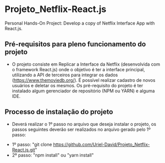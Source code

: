 # Projeto_Netflix-React.js
Personal Hands-On Project: Develop a copy of Netflix Interface App with React.js.

## Pré-requisitos para pleno funcionamento do projeto
*    O projeto consiste em Replicar a Interface da Netflix (desenvolvida com o framework React.js)
    onde o objetivo é ter a interface principal, utilizando a API de terceiros para integrar os dados
    (https://www.themoviedb.org/). É possível realizar cadastro de novos usuários e deletar os mesmos.
    Os pré-requisito do projeto é ter instalado algum gerenciador de repositório (NPM ou YARN) e alguma IDE.

## Processo de instalação do projeto
*    Deverá realizar o 1º passo no arquivo que deseja instalar o projeto, os passos
    seguintes deverão ser realizados no arquivo gerado pelo 1º passo:

 - 1º passo: "git clone https://github.com/Uriel-David/Projeto_Netflix-React.js.git"
 - 2º passo: "npm install" ou "yarn install"
